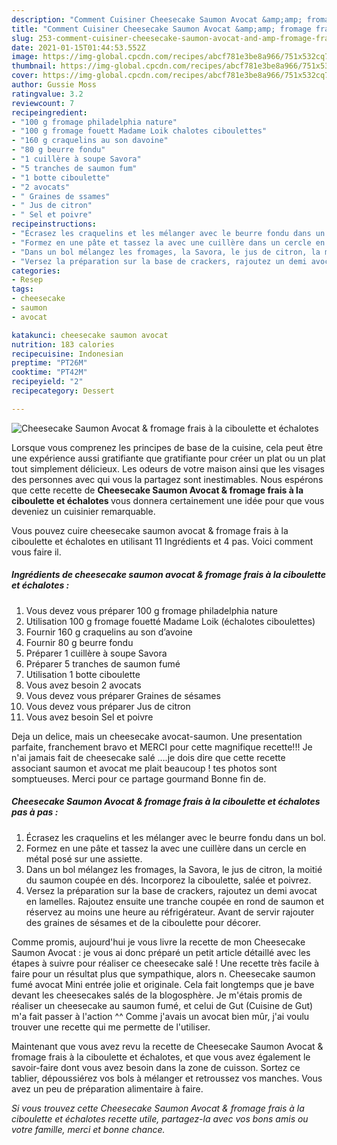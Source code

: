 ```yaml
---
description: "Comment Cuisiner Cheesecake Saumon Avocat &amp;amp; fromage frais à la ciboulette et échalotes"
title: "Comment Cuisiner Cheesecake Saumon Avocat &amp;amp; fromage frais à la ciboulette et échalotes"
slug: 253-comment-cuisiner-cheesecake-saumon-avocat-and-amp-fromage-frais-a-la-ciboulette-et-echalotes
date: 2021-01-15T01:44:53.552Z
image: https://img-global.cpcdn.com/recipes/abcf781e3be8a966/751x532cq70/cheesecake-saumon-avocat-fromage-frais-a-la-ciboulette-et-echalotes-photo-principale-de-la-recette.jpg
thumbnail: https://img-global.cpcdn.com/recipes/abcf781e3be8a966/751x532cq70/cheesecake-saumon-avocat-fromage-frais-a-la-ciboulette-et-echalotes-photo-principale-de-la-recette.jpg
cover: https://img-global.cpcdn.com/recipes/abcf781e3be8a966/751x532cq70/cheesecake-saumon-avocat-fromage-frais-a-la-ciboulette-et-echalotes-photo-principale-de-la-recette.jpg
author: Gussie Moss
ratingvalue: 3.2
reviewcount: 7
recipeingredient:
- "100 g fromage philadelphia nature"
- "100 g fromage fouett Madame Loik chalotes ciboulettes"
- "160 g craquelins au son davoine"
- "80 g beurre fondu"
- "1 cuillère à soupe Savora"
- "5 tranches de saumon fum"
- "1 botte ciboulette"
- "2 avocats"
- " Graines de ssames"
- " Jus de citron"
- " Sel et poivre"
recipeinstructions:
- "Écrasez les craquelins et les mélanger avec le beurre fondu dans un bol."
- "Formez en une pâte et tassez la avec une cuillère dans un cercle en métal posé sur une assiette."
- "Dans un bol mélangez les fromages, la Savora, le jus de citron, la moitié du saumon coupée en dés. Incorporez la ciboulette, salée et poivrez."
- "Versez la préparation sur la base de crackers, rajoutez un demi avocat en lamelles. Rajoutez ensuite une tranche coupée en rond de saumon et réservez au moins une heure au réfrigérateur. Avant de servir rajouter des graines de sésames et de la ciboulette pour décorer."
categories:
- Resep
tags:
- cheesecake
- saumon
- avocat

katakunci: cheesecake saumon avocat 
nutrition: 183 calories
recipecuisine: Indonesian
preptime: "PT26M"
cooktime: "PT42M"
recipeyield: "2"
recipecategory: Dessert

---
```



![Cheesecake Saumon Avocat &amp; fromage frais à la ciboulette et échalotes](https://img-global.cpcdn.com/recipes/abcf781e3be8a966/751x532cq70/cheesecake-saumon-avocat-fromage-frais-a-la-ciboulette-et-echalotes-photo-principale-de-la-recette.jpg)

Lorsque vous comprenez les principes de base de la cuisine, cela peut être une expérience aussi gratifiante que gratifiante pour créer un plat ou un plat tout simplement délicieux. Les odeurs de votre maison ainsi que les visages des personnes avec qui vous la partagez sont inestimables. Nous espérons que cette recette de <strong> Cheesecake Saumon Avocat &amp; fromage frais à la ciboulette et échalotes </strong> vous donnera certainement une idée pour que vous deveniez un cuisinier remarquable.

<!--inarticleads1-->

Vous pouvez cuire cheesecake saumon avocat &amp; fromage frais à la ciboulette et échalotes en utilisant 11 Ingrédients et 4 pas. Voici comment vous faire il.

##### Ingrédients de cheesecake saumon avocat &amp; fromage frais à la ciboulette et échalotes :

1. Vous devez vous préparer 100 g fromage philadelphia nature
1. Utilisation 100 g fromage fouetté Madame Loik (échalotes ciboulettes)
1. Fournir 160 g craquelins au son d’avoine
1. Fournir 80 g beurre fondu
1. Préparer 1 cuillère à soupe Savora
1. Préparer 5 tranches de saumon fumé
1. Utilisation 1 botte ciboulette
1. Vous avez besoin 2 avocats
1. Vous devez vous préparer  Graines de sésames
1. Vous devez vous préparer  Jus de citron
1. Vous avez besoin  Sel et poivre


Deja un delice, mais un cheesecake avocat-saumon. Une presentation parfaite, franchement bravo et MERCI pour cette magnifique recette!!! Je n&#39;ai jamais fait de cheesecake salé ….je dois dire que cette recette associant saumon et avocat me plait beaucoup ! tes photos sont somptueuses. Merci pour ce partage gourmand Bonne fin de. 

<!--inarticleads2-->

##### Cheesecake Saumon Avocat &amp; fromage frais à la ciboulette et échalotes pas à pas :

1. Écrasez les craquelins et les mélanger avec le beurre fondu dans un bol.
1. Formez en une pâte et tassez la avec une cuillère dans un cercle en métal posé sur une assiette.
1. Dans un bol mélangez les fromages, la Savora, le jus de citron, la moitié du saumon coupée en dés. Incorporez la ciboulette, salée et poivrez.
1. Versez la préparation sur la base de crackers, rajoutez un demi avocat en lamelles. Rajoutez ensuite une tranche coupée en rond de saumon et réservez au moins une heure au réfrigérateur. Avant de servir rajouter des graines de sésames et de la ciboulette pour décorer.


Comme promis, aujourd&#39;hui je vous livre la recette de mon Cheesecake Saumon Avocat : je vous ai donc préparé un petit article détaillé avec les étapes à suivre pour réaliser ce cheesecake salé ! Une recette très facile à faire pour un résultat plus que sympathique, alors n. Cheesecake saumon fumé avocat Mini entrée jolie et originale. Cela fait longtemps que je bave devant les cheesecakes salés de la blogosphère. Je m&#39;étais promis de réaliser un cheesecake au saumon fumé, et celui de Gut (Cuisine de Gut) m&#39;a fait passer à l&#39;action ^^ Comme j&#39;avais un avocat bien mûr, j&#39;ai voulu trouver une recette qui me permette de l&#39;utiliser. 

<!--inarticleads1-->

<p>
Maintenant que vous avez revu la recette de Cheesecake Saumon Avocat &amp; fromage frais à la ciboulette et échalotes, et que vous avez également le savoir-faire dont vous avez besoin dans la zone de cuisson. Sortez ce tablier, dépoussiérez vos bols à mélanger et retroussez vos manches. Vous avez un peu de préparation alimentaire à faire.
</p>

<p>
<i>Si vous trouvez cette Cheesecake Saumon Avocat &amp; fromage frais à la ciboulette et échalotes recette utile, partagez-la avec vos bons amis ou votre famille, merci et bonne chance.</i>
</p>
